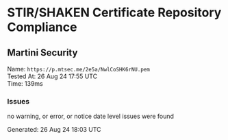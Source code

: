 # STIR/SHAKEN Certificate Repository Compliance

## Martini Security

Name: `https://p.mtsec.me/2e5a/NwlCoSHK6rNU.pem`\
Tested At: 26 Aug 24 17:55 UTC\
Time: 139ms

### Issues

no warning, or error, or notice date level issues were found

Generated: 26 Aug 24 18:03 UTC